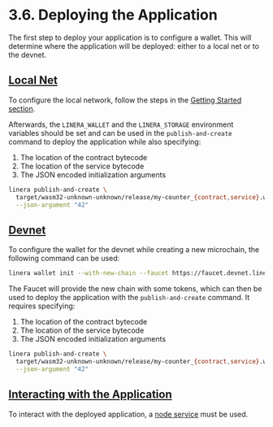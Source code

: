 # 3.6. Deploying the Application

The first step to deploy your application is to configure a wallet. This will determine where the application will be deployed: either to a local net or to the devnet.

## [Local Net](https://linera-dev.respeer.ai/#/en_US/sdk/deploy?id=local-net)

To configure the local network, follow the steps in the [Getting Started section](https://linera-dev.respeer.ai/#/en_US/getting_started/hello_linera?id=using-the-initial-test-wallet).

Afterwards, the `LINERA_WALLET` and the `LINERA_STORAGE` environment variables should be set and can be used in the `publish-and-create` command to deploy the application while also specifying:

1. The location of the contract bytecode
2. The location of the service bytecode
3. The JSON encoded initialization arguments

```bash
linera publish-and-create \
  target/wasm32-unknown-unknown/release/my-counter_{contract,service}.wasm \
  --json-argument "42"
```

## [Devnet](https://linera-dev.respeer.ai/#/en_US/sdk/deploy?id=devnet)

To configure the wallet for the devnet while creating a new microchain, the following command can be used:

```bash
linera wallet init --with-new-chain --faucet https://faucet.devnet.linera.net
```

The Faucet will provide the new chain with some tokens, which can then be used to deploy the application with the `publish-and-create` command. It requires specifying:

1. The location of the contract bytecode
2. The location of the service bytecode
3. The JSON encoded initialization arguments

```bash
linera publish-and-create \
  target/wasm32-unknown-unknown/release/my-counter_{contract,service}.wasm \
  --json-argument "42"
```

## [Interacting with the Application](https://linera-dev.respeer.ai/#/en_US/sdk/deploy?id=interacting-with-the-application)

To interact with the deployed application, a [node service](https://linera-dev.respeer.ai/#/en_US/core_concepts/node_service) must be used.
